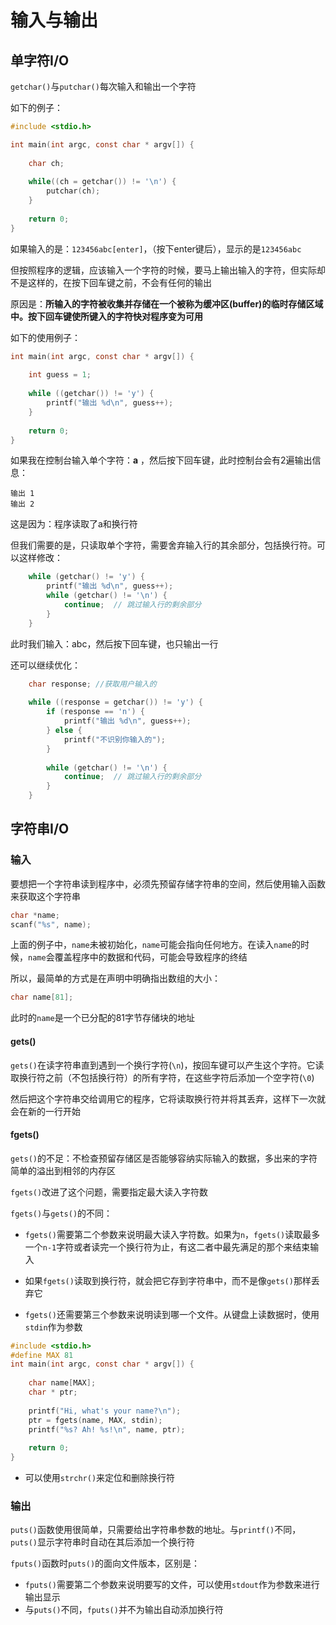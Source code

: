 # 输入与输出

## 单字符I/O

`getchar()`与`putchar()`每次输入和输出一个字符

如下的例子：

```c
#include <stdio.h>

int main(int argc, const char * argv[]) {
   
    char ch;
    
    while((ch = getchar()) != '\n') {
        putchar(ch);
    }
    
    return 0;
}
```

如果输入的是：`123456abc[enter]`，（按下enter键后），显示的是`123456abc`

但按照程序的逻辑，应该输入一个字符的时候，要马上输出输入的字符，但实际却不是这样的，在按下回车键之前，不会有任何的输出

原因是：**所输入的字符被收集并存储在一个被称为缓冲区(buffer)的临时存储区域中。按下回车键使所键入的字符快对程序变为可用**

如下的使用例子：

```c
int main(int argc, const char * argv[]) {
   
    int guess = 1;
    
    while ((getchar()) != 'y') {
        printf("输出 %d\n", guess++);
    }
    
    return 0;
}
```

如果我在控制台输入单个字符：**a** ，然后按下回车键，此时控制台会有2遍输出信息：

```
输出 1
输出 2
```

这是因为：程序读取了a和换行符

但我们需要的是，只读取单个字符，需要舍弃输入行的其余部分，包括换行符。可以这样修改：

```c
    while (getchar() != 'y') {
        printf("输出 %d\n", guess++);
        while (getchar() != '\n') {
            continue;  // 跳过输入行的剩余部分
        }
    }
```

此时我们输入：abc，然后按下回车键，也只输出一行

还可以继续优化：

```c
    char response; //获取用户输入的
    
    while ((response = getchar()) != 'y') {
        if (response == 'n') {
            printf("输出 %d\n", guess++);
        } else {
            printf("不识别你输入的");
        }
        
        while (getchar() != '\n') {
            continue;  // 跳过输入行的剩余部分
        }
    }
```



## 字符串I/O

### 输入

要想把一个字符串读到程序中，必须先预留存储字符串的空间，然后使用输入函数来获取这个字符串

```c
char *name;
scanf("%s", name);
```

上面的例子中，`name`未被初始化，`name`可能会指向任何地方。在读入`name`的时候，`name`会覆盖程序中的数据和代码，可能会导致程序的终结

所以，最简单的方式是在声明中明确指出数组的大小：

```c
char name[81];
```

此时的`name`是一个已分配的81字节存储块的地址



#### gets()

`gets()`在读字符串直到遇到一个换行字符(`\n`)，按回车键可以产生这个字符。它读取换行符之前（不包括换行符）的所有字符，在这些字符后添加一个空字符(`\0`)

然后把这个字符串交给调用它的程序，它将读取换行符并将其丢弃，这样下一次就会在新的一行开始

#### fgets()

`gets()`的不足：不检查预留存储区是否能够容纳实际输入的数据，多出来的字符简单的溢出到相邻的内存区

`fgets()`改进了这个问题，需要指定最大读入字符数

`fgets()`与`gets()`的不同：

+ `fgets()`需要第二个参数来说明最大读入字符数。如果为`n`，`fgets()`读取最多一个`n-1`字符或者读完一个换行符为止，有这二者中最先满足的那个来结束输入
+ 如果`fgets()`读取到换行符，就会把它存到字符串中，而不是像`gets()`那样丢弃它

+ `fgets()`还需要第三个参数来说明读到哪一个文件。从键盘上读数据时，使用`stdin`作为参数



```c
#include <stdio.h>
#define MAX 81
int main(int argc, const char * argv[]) {
   
    char name[MAX];
    char * ptr;
    
    printf("Hi, what's your name?\n");
    ptr = fgets(name, MAX, stdin);
    printf("%s? Ah! %s!\n", name, ptr);
    
    return 0;
}
```

+ 可以使用`strchr()`来定位和删除换行符



### 输出

`puts()`函数使用很简单，只需要给出字符串参数的地址。与`printf()`不同，`puts()`显示字符串时自动在其后添加一个换行符

`fputs()`函数时`puts()`的面向文件版本，区别是：

+ `fputs()`需要第二个参数来说明要写的文件，可以使用`stdout`作为参数来进行输出显示
+ 与`puts()`不同，`fputs()`并不为输出自动添加换行符



